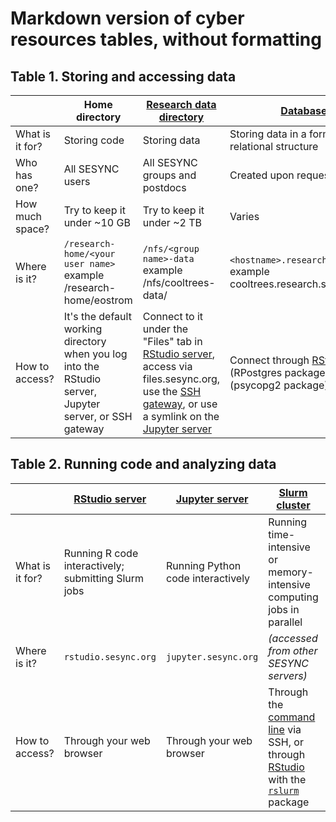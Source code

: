 # Markdown version of cyber resources tables, without formatting

## Table 1. Storing and accessing data

|                 | Home directory                                                                                          | [Research data directory](https://cyberhelp.sesync.org/quickstart/research-data-directory.html)                                                                                                                         | [Databases](https://cyberhelp.sesync.org/quickstart/connect-to-a-database.html)                                                                      |
| --------------- | ------------------------------------------------------------------------------------------------------- | ----------------------------------------------------------------------------------------------------------------------------------------------- | ------------------------------------------------------------------------------ |
| What is it for? | Storing code                                                                                            | Storing data                                                                                                                                    | Storing data in a formal relational structure                                  |
| Who has one?    | All SESYNC users                                                                                        | All SESYNC groups and postdocs                                                                                                                  | Created upon request                                                           |
| How much space? | Try to keep it under ~10 GB                                                                             | Try to keep it under ~2 TB                                                                                                                      | Varies                                                                         |
| Where is it?    | `/research-home/<your user name>`<br>example /research-home/eostrom                                       | `/nfs/<group name>-data`<br>example /nfs/cooltrees-data/                                                                                          | `<hostname>.research.sesync.org`<br>example cooltrees.research.sesync.org        |
| How to access?  | It's the default working directory when you log into the RStudio server, Jupyter server, or SSH gateway | Connect to it under the "Files" tab in [RStudio server](https://cyberhelp.sesync.org/quickstart/research-data-directory.html#rstudio-and-jupyter-servers), access via files.sesync.org, use the [SSH gateway](https://cyberhelp.sesync.org/quickstart/research-data-directory.html#over-ssh), or use a symlink on the [Jupyter server](https://cyberhelp.sesync.org/faq/how-to-create-a-symlink-to-research-directory-in-Jupyter-lab.html) | Connect through [RStudio](https://cyberhelp.sesync.org/quickstart/connect-to-a-database.html#access-from-rstudio-server) (RPostgres package), [Python](https://cyberhelp.sesync.org/quickstart/connect-to-a-database.html#access-from-jupyter-server) (psycopg2 package), or [SSH](https://cyberhelp.sesync.org/quickstart/connect-to-a-database.html#access-from-the-command-line) |

## Table 2. Running code and analyzing data

|                 | [RStudio server](https://cyberhelp.sesync.org/quickstart/rstudio-server.html)                                      | [Jupyter server](https://cyberhelp.sesync.org/quickstart/jupyter-server.html)                    | [Slurm cluster](https://cyberhelp.sesync.org/faq/What-is-the-SESYNC-cluster.html)                                                                | [Virtual machines](https://cyberhelp.sesync.org/faq/Remote-Desktop-Resources.html)                                     |
| --------------- | --------------------------------------------------- | --------------------------------- | ---------------------------------------------------------------------------- | ---------------------------------------------------- |
| What is it for? | Running R code interactively; submitting Slurm jobs | Running Python code interactively | Running time-intensive or memory-intensive computing jobs in parallel        | Running commercial or Windows-only software programs |
| Where is it?    | `rstudio.sesync.org`                                  | `jupyter.sesync.org`                | *(accessed from other SESYNC servers)*                                         | `desktop.sesync.org`                                   |
| How to access?  | Through your web browser                            | Through your web browser          | Through the [command line](https://cyberhelp.sesync.org/quickstart/Using-the-SESYNC-Cluster.html) via SSH, or through [RStudio](https://cyberhelp.sesync.org/blog/using-rslurm-parallel.html) with the [`rslurm`](https://cyberhelp.sesync.org/rslurm/) package | Through your web browser                             |

